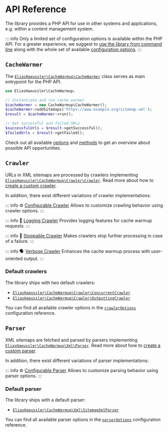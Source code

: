 # API Reference

The library provides a PHP API for use in other systems and
applications, e.g. within a content management system.

::: info
Only a limited set of configuration options is available within
the PHP API. For a greater experience, we suggest to
[use the library from command line](../installation.md) along with
the whole set of available [configuration options](../config-reference/index.md).
:::

## `CacheWarmer`

The [`EliasHaeussler\CacheWarmup\CacheWarmer`](../../src/CacheWarmer.php)
class serves as main entrypoint for the PHP API.

```php
use EliasHaeussler\CacheWarmup;

// Instantiate and run cache warmer
$cacheWarmer = new CacheWarmup\CacheWarmer();
$cacheWarmer->addSitemaps('https://www.example.org/sitemap.xml');
$result = $cacheWarmer->run();

// Get successful and failed URLs
$successfulUrls = $result->getSuccessful();
$failedUrls = $result->getFailed();
```

Check out all available [options](options.md) and
[methods](methods.md) to get an overview about possible API
opportunities.

## `Crawler`

URLs in XML sitemaps are processed by crawlers implementing
[`EliasHaeussler\CacheWarmup\Crawler\Crawler`](../../src/Crawler/Crawler.php).
Read more about how to [create a custom crawler](crawler.md).

In addition, there exist different variations of crawler
implementations:

::: info ⚙️ [Configurable Crawler](configurable-crawler.md)
Allows to customize crawling behavior using crawler options.
:::

::: info 📝 [Logging Crawler](logging-crawler.md)
Provides logging features for cache warmup requests.
:::

::: info 🧯 [Stoppable Crawler](stoppable-crawler.md)
Makes crawlers stop further processing in case of a failure.
:::

::: info 🗣️ [Verbose Crawler](verbose-crawler.md)
Enhances the cache warmup process with user-oriented output.
:::

### Default crawlers

The library ships with two default crawlers:

* [`EliasHaeussler\CacheWarmup\Crawler\ConcurrentCrawler`](../../src/Crawler/ConcurrentCrawler.php)
* [`EliasHaeussler\CacheWarmup\Crawler\OutputtingCrawler`](../../src/Crawler/OutputtingCrawler.php)

You can find all available crawler options in the
[`crawlerOptions`](../config-reference/crawler-options.md#option-reference)
configuration reference.

## `Parser`

XML sitemaps are fetched and parsed by parsers implementing
[`EliasHaeussler\CacheWarmup\Xml\Parser`](../../src/Xml/Parser.php).
Read more about how to [create a custom parser](parser.md).

In addition, there exist different variations of parser implementations:

::: info ⚙️ [Configurable Parser](configurable-parser.md)
Allows to customize parsing behavior using parser options.
:::

### Default parser

The library ships with a default parser:

* [`EliasHaeussler\CacheWarmup\Xml\SitemapXmlParser`](../../src/Xml/SitemapXmlParser.php)

You can find all available parser options in the
[`parserOptions`](../config-reference/parser-options.md#option-reference)
configuration reference.
